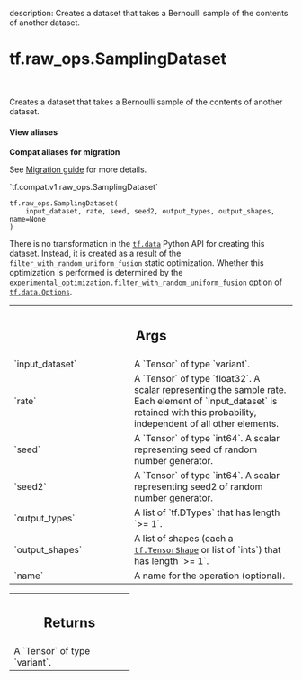 description: Creates a dataset that takes a Bernoulli sample of the contents of another dataset.

<div itemscope itemtype="http://developers.google.com/ReferenceObject">
<meta itemprop="name" content="tf.raw_ops.SamplingDataset" />
<meta itemprop="path" content="Stable" />
</div>

# tf.raw_ops.SamplingDataset

<!-- Insert buttons and diff -->

<table class="tfo-notebook-buttons tfo-api nocontent" align="left">

</table>



Creates a dataset that takes a Bernoulli sample of the contents of another dataset.

<section class="expandable">
  <h4 class="showalways">View aliases</h4>
  <p>
<b>Compat aliases for migration</b>
<p>See
<a href="https://www.tensorflow.org/guide/migrate">Migration guide</a> for
more details.</p>
<p>`tf.compat.v1.raw_ops.SamplingDataset`</p>
</p>
</section>

<pre class="devsite-click-to-copy prettyprint lang-py tfo-signature-link">
<code>tf.raw_ops.SamplingDataset(
    input_dataset, rate, seed, seed2, output_types, output_shapes, name=None
)
</code></pre>



<!-- Placeholder for "Used in" -->

There is no transformation in the <a href="../../tf/data.md"><code>tf.data</code></a> Python API for creating this dataset.
Instead, it is created as a result of the `filter_with_random_uniform_fusion`
static optimization. Whether this optimization is performed is determined by the
`experimental_optimization.filter_with_random_uniform_fusion` option of
<a href="../../tf/data/Options.md"><code>tf.data.Options</code></a>.

<!-- Tabular view -->
 <table class="responsive fixed orange">
<colgroup><col width="214px"><col></colgroup>
<tr><th colspan="2"><h2 class="add-link">Args</h2></th></tr>

<tr>
<td>
`input_dataset`
</td>
<td>
A `Tensor` of type `variant`.
</td>
</tr><tr>
<td>
`rate`
</td>
<td>
A `Tensor` of type `float32`.
A scalar representing the sample rate. Each element of `input_dataset` is
retained with this probability, independent of all other elements.
</td>
</tr><tr>
<td>
`seed`
</td>
<td>
A `Tensor` of type `int64`.
A scalar representing seed of random number generator.
</td>
</tr><tr>
<td>
`seed2`
</td>
<td>
A `Tensor` of type `int64`.
A scalar representing seed2 of random number generator.
</td>
</tr><tr>
<td>
`output_types`
</td>
<td>
A list of `tf.DTypes` that has length `>= 1`.
</td>
</tr><tr>
<td>
`output_shapes`
</td>
<td>
A list of shapes (each a <a href="../../tf/TensorShape.md"><code>tf.TensorShape</code></a> or list of `ints`) that has length `>= 1`.
</td>
</tr><tr>
<td>
`name`
</td>
<td>
A name for the operation (optional).
</td>
</tr>
</table>



<!-- Tabular view -->
 <table class="responsive fixed orange">
<colgroup><col width="214px"><col></colgroup>
<tr><th colspan="2"><h2 class="add-link">Returns</h2></th></tr>
<tr class="alt">
<td colspan="2">
A `Tensor` of type `variant`.
</td>
</tr>

</table>

